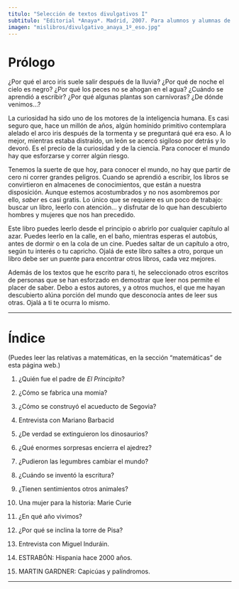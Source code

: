 ```yaml
---
titulo: "Selección de textos divulgativos I"
subtitulo: "Editorial *Anaya*. Madrid, 2007. Para alumnos y alumnas de 1º de Secundaria."
imagen: "mislibros/divulgativo_anaya_1º_eso.jpg"
---
```

# **Prólogo**

¿Por qué el arco iris suele salir después de la lluvia? ¿Por qué de noche el
cielo es negro? ¿Por qué los peces no se ahogan en el agua? ¿Cuándo se
aprendió a escribir? ¿Por qué algunas plantas son carnívoras? ¿De dónde
venimos…?

La curiosidad ha sido uno de los motores de la inteligencia humana. Es casi
seguro que, hace un millón de años, algún homínido primitivo contemplara
alelado el arco iris después de la tormenta y se preguntará qué era eso. A lo
mejor, mientras estaba distraído, un león se acercó sigiloso por detrás y lo
devoró. Es el precio de la curiosidad y de la ciencia. Para conocer el mundo
hay que esforzarse y correr algún riesgo.

Tenemos la suerte de que hoy, para conocer el mundo, no hay que partir de
cero ni correr grandes peligros. Cuando se aprendió a escribir, los libros se
convirtieron en almacenes de conocimientos, que están a nuestra disposición.
Aunque estemos acostumbrados y no nos asombremos por ello, _saber_ es casi
gratis. Lo único que se requiere es un poco de trabajo: buscar un libro,
leerlo con atención… y disfrutar de lo que han descubierto hombres y mujeres
que nos han precedido.

Este libro puedes leerlo desde el principio o abrirlo por cualquier capítulo
al azar. Puedes leerlo en la calle, en el baño, mientras esperas el autobús,
antes de dormir o en la cola de un cine. Puedes saltar de un capítulo a otro,
según tu interés o tu capricho. Ojalá de este libro saltes a otro, porque un
libro debe ser un puente para encontrar otros libros, cada vez mejores.

Además de los textos que he escrito para ti, he seleccionado otros escritos
de personas que se han esforzado en demostrar que leer nos permite el placer
de saber. Debo a estos autores, y a otros muchos, el que me hayan descubierto
alúna porción del mundo que desconocía antes de leer sus otras. Ojalá a ti te
ocurra lo mismo.

* * *

# **Índice**

(Puedes leer las relativas a matemáticas, en la sección “matemáticas” de esta
página web.)

1. ¿Quién fue el padre de _El Principito_?

2. ¿Cómo se fabrica una momia?

3. ¿Cómo se construyó el acueducto de Segovia?

4. Entrevista con Mariano Barbacid

5. ¿De verdad se extinguieron los dinosaurios?

6. ¿Qué enormes sorpresas encierra el ajedrez?

7. ¿Pudieron las legumbres cambiar el mundo?

8. ¿Cuándo se inventó la escritura?

9. ¿Tienen sentimientos otros animales?

10. Una mujer para la historia: Marie Curie

11. ¿En qué año vivimos?

12. ¿Por qué se inclina la torre de Pisa?

13. Entrevista con Miguel Induráin.

14. ESTRABÓN: Hispania hace 2000 años.

15. MARTIN GARDNER: Capicúas y palíndromos.

* * *
